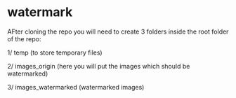 # watermark

AFter cloning the repo you will need to create 3 folders inside the root folder of the repo:

1/ temp (to store temporary files)

2/ images_origin (here you will put the images which should be watermarked)

3/ images_watermarked (watermarked images)
